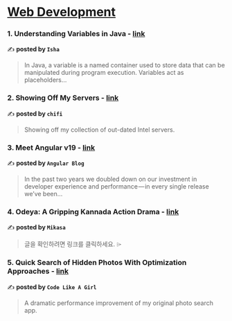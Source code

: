 
<h1><a href=https://medium.com/tag/web-development/recommended target="_blank" rel="noopener noreferrer">Web Development</a></h1>
<h3>1. Understanding Variables in Java - <a href="https://medium.com/@ishasarkar003/understanding-variables-in-java-12207b835ae8" target="_blank" rel="noopener noreferrer">link</a></h3>

✍️ **posted by `Isha`**

<blockquote>In Java, a variable is a named container used to store data that can be manipulated during program execution. Variables act as placeholders…</blockquote>

<h3>2. Showing Off My Servers - <a href="https://medium.com/chifi-media/showing-off-my-servers-bb3eb0884302" target="_blank" rel="noopener noreferrer">link</a></h3>

✍️ **posted by `chifi`**

<blockquote>Showing off my collection of out-dated Intel servers.</blockquote>

<h3>3. Meet Angular v19 - <a href="https://medium.com/angular-blog/meet-angular-v19-7b29dfd05b84" target="_blank" rel="noopener noreferrer">link</a></h3>

✍️ **posted by `Angular Blog`**

<blockquote>In the past two years we doubled down on our investment in developer experience and performance — in every single release we’ve been…</blockquote>

<h3>4. Odeya: A Gripping Kannada Action Drama - <a href="https://medium.com/@Mikasa05/odeya-a-gripping-kannada-action-drama-c3f7fc18961e" target="_blank" rel="noopener noreferrer">link</a></h3>

✍️ **posted by `Mikasa`**

<blockquote>글을 확인하려면 링크를 클릭하세요. ⌲</blockquote>

<h3>5. Quick Search of Hidden Photos With Optimization Approaches - <a href="https://medium.com/code-like-a-girl/quick-search-of-hidden-photos-with-optimization-approaches-57dcdbbc90be" target="_blank" rel="noopener noreferrer">link</a></h3>

✍️ **posted by `Code Like A Girl`**

<blockquote>A dramatic performance improvement of my original photo search app.</blockquote>

